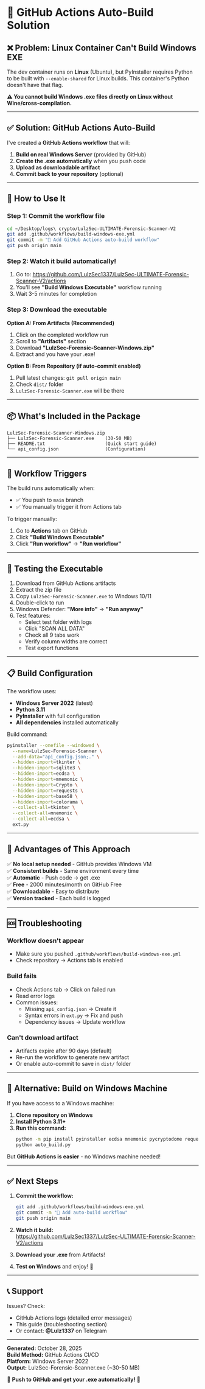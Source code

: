 # 🚀 GitHub Actions Auto-Build Solution

## ❌ Problem: Linux Container Can't Build Windows EXE

The dev container runs on **Linux** (Ubuntu), but PyInstaller requires Python to be built with `--enable-shared` for Linux builds. This container's Python doesn't have that flag.

**⚠️ You cannot build Windows .exe files directly on Linux without Wine/cross-compilation.**

---

## ✅ Solution: GitHub Actions Auto-Build

I've created a **GitHub Actions workflow** that will:

1. **Build on real Windows Server** (provided by GitHub)
2. **Create the .exe automatically** when you push code
3. **Upload as downloadable artifact**
4. **Commit back to your repository** (optional)

---

## 🚀 How to Use It

### Step 1: Commit the workflow file

```bash
cd ~/Desktop/logs\ crypto/LulzSec-ULTIMATE-Forensic-Scanner-V2
git add .github/workflows/build-windows-exe.yml
git commit -m "🤖 Add GitHub Actions auto-build workflow"
git push origin main
```

### Step 2: Watch it build automatically!

1. Go to: https://github.com/LulzSec1337/LulzSec-ULTIMATE-Forensic-Scanner-V2/actions
2. You'll see **"Build Windows Executable"** workflow running
3. Wait 3-5 minutes for completion

### Step 3: Download the executable

**Option A: From Artifacts (Recommended)**
1. Click on the completed workflow run
2. Scroll to **"Artifacts"** section
3. Download **"LulzSec-Forensic-Scanner-Windows.zip"**
4. Extract and you have your .exe!

**Option B: From Repository (if auto-commit enabled)**
1. Pull latest changes: `git pull origin main`
2. Check `dist/` folder
3. `LulzSec-Forensic-Scanner.exe` will be there

---

## 📦 What's Included in the Package

```
LulzSec-Forensic-Scanner-Windows.zip
├── LulzSec-Forensic-Scanner.exe    (30-50 MB)
├── README.txt                      (Quick start guide)
└── api_config.json                 (Configuration)
```

---

## 🔧 Workflow Triggers

The build runs automatically when:
- ✅ You push to `main` branch
- ✅ You manually trigger it from Actions tab

To trigger manually:
1. Go to **Actions** tab on GitHub
2. Click **"Build Windows Executable"**
3. Click **"Run workflow"** → **"Run workflow"**

---

## 🧪 Testing the Executable

1. Download from GitHub Actions artifacts
2. Extract the zip file
3. Copy `LulzSec-Forensic-Scanner.exe` to Windows 10/11
4. Double-click to run
5. Windows Defender: **"More info"** → **"Run anyway"**
6. Test features:
   - Select test folder with logs
   - Click "SCAN ALL DATA"
   - Check all 9 tabs work
   - Verify column widths are correct
   - Test export functions

---

## 📋 Build Configuration

The workflow uses:
- **Windows Server 2022** (latest)
- **Python 3.11**
- **PyInstaller** with full configuration
- **All dependencies** installed automatically

Build command:
```bash
pyinstaller --onefile --windowed \
  --name=LulzSec-Forensic-Scanner \
  --add-data="api_config.json;." \
  --hidden-import=tkinter \
  --hidden-import=sqlite3 \
  --hidden-import=ecdsa \
  --hidden-import=mnemonic \
  --hidden-import=Crypto \
  --hidden-import=requests \
  --hidden-import=base58 \
  --hidden-import=colorama \
  --collect-all=tkinter \
  --collect-all=mnemonic \
  --collect-all=ecdsa \
  ext.py
```

---

## 🎯 Advantages of This Approach

✅ **No local setup needed** - GitHub provides Windows VM  
✅ **Consistent builds** - Same environment every time  
✅ **Automatic** - Push code → get .exe  
✅ **Free** - 2000 minutes/month on GitHub Free  
✅ **Downloadable** - Easy to distribute  
✅ **Version tracked** - Each build is logged  

---

## 🆘 Troubleshooting

### Workflow doesn't appear
- Make sure you pushed `.github/workflows/build-windows-exe.yml`
- Check repository → Actions tab is enabled

### Build fails
- Check Actions tab → Click on failed run
- Read error logs
- Common issues:
  - Missing `api_config.json` → Create it
  - Syntax errors in `ext.py` → Fix and push
  - Dependency issues → Update workflow

### Can't download artifact
- Artifacts expire after 90 days (default)
- Re-run the workflow to generate new artifact
- Or enable auto-commit to save in `dist/` folder

---

## 🔄 Alternative: Build on Windows Machine

If you have access to a Windows machine:

1. **Clone repository on Windows**
2. **Install Python 3.11+**
3. **Run this command:**
   ```cmd
   python -m pip install pyinstaller ecdsa mnemonic pycryptodome requests base58 colorama
   python auto_build.py
   ```

But **GitHub Actions is easier** - no Windows machine needed!

---

## ✅ Next Steps

1. **Commit the workflow:**
   ```bash
   git add .github/workflows/build-windows-exe.yml
   git commit -m "🤖 Add auto-build workflow"
   git push origin main
   ```

2. **Watch it build:**  
   https://github.com/LulzSec1337/LulzSec-ULTIMATE-Forensic-Scanner-V2/actions

3. **Download your .exe** from Artifacts!

4. **Test on Windows** and enjoy! 🎉

---

## 📞 Support

Issues? Check:
- GitHub Actions logs (detailed error messages)
- This guide (troubleshooting section)
- Or contact: **@Lulz1337** on Telegram

---

**Generated:** October 28, 2025  
**Build Method:** GitHub Actions CI/CD  
**Platform:** Windows Server 2022  
**Output:** LulzSec-Forensic-Scanner.exe (~30-50 MB)

🎉 **Push to GitHub and get your .exe automatically!** 🚀
